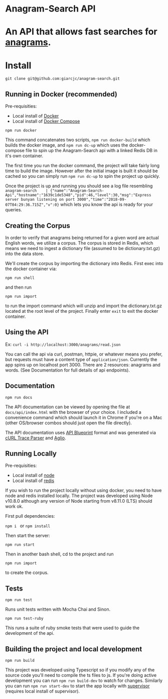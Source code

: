Anagram-Search API
=========

# An API that allows fast searches for [anagrams](https://en.wikipedia.org/wiki/Anagram).

# Install

`git clone git@github.com:giarcjc/anagram-search.git`

## Running in Docker (recommended)

Pre-requisities:
  - Local install of [Docker](https://docs.docker.com/)
  - Local install of [Docker Compose](https://docs.docker.com/compose/install/)

`npm run docker`

This command concatenates two scripts, `npm run docker-build` which builds the docker image, and `npm run dc-up` which uses the docker-compose file to spin up the Anagram-Search api with a linked Redis DB in it's own container.

The first time you run the docker command, the project will take fairly long time to build the image.  However after the initial image is built it should be cached so you can simply run `npm run dc-up` to spin the project up quickly.

Once the project is up and running you should see a log file resembling `anagram-search    | {"name":"Anagram-Search-Api","hostname":"1639c1de5348","pid":46,"level":30,"msg":"Express server bunyan listening on port 3000","time":"2018-09-07T04:29:36.715Z","v":0}` which lets you know the api is ready for your queries.

## Creating the Corpus

In order to verify that anagrams being returned for a given word are actual English words, we utilize a corpus.  The corpus is stored in Redis, which means we need to ingest a dictionary file (assumed to be dictionary.txt.gz) into the data store.

We'll create the corpus by importing the dictionary into Redis.  First exec into the docker container via:

`npm run shell`

and then run

`npm run import`

to run the import command which will unzip and import the dictionary.txt.gz located at the root level of the project.  Finally enter `exit` to exit the docker container.



## Using the API

Ex: `curl -i http://localhost:3000/anagrams/read.json`

You can call the api via curl, postman, httpie, or whatever means you prefer, but requests must have a content type of `application/json`. Currently the app spins up on localhost port 3000.  There are 2 resources: anagrams and words. (See Documentation for full details of api endpoints).


## Documentation

`npm run docs`

The API documentation can be viewed by opening the file at `docs/api/index.html` with the browser of your choice.  I included a convenience command which should launch it in Chrome if you're on a Mac (other OS/browser combos should just open the file directly).

The API documentation uses [API Blueprint](https://apiblueprint.org/) format and was generated via [cURL Trace Parser](https://github.com/apiaryio/curl-trace-parser) and [Aglio](https://github.com/danielgtaylor/aglio).


## Running Locally

Pre-requisities:
 - Local install of [node](https://nodejs.org/en/download/)
 - Local install of [redis](https://redis.io/topics/quickstart)

If you wish to run the project locally without using docker, you need to have node and redis installed locally.  The project was developed using Node v10.8.0 although any version of Node starting from v8.11.0 (LTS) should work ok.

First pull dependencies:

`npm i ` or `npm install`

Then start the server:

`npm run start`

Then in another bash shell, cd to the project and run

`npm run import`

to create the corpus.


## Tests

`npm run test`

Runs unit tests written with Mocha Chai and Sinon.

`npm run test-ruby`

This runs a suite of ruby smoke tests that were used to guide the development of the api.


## Building the project and local development

`npm run build`

This project was developed using Typescript so if you modify any of the source code you'll need to compile the ts files to js.  If you're doing active development you can run `npm run build-dev` to watch for changes.  Similarly you can run `npm run start-dev` to start the app locally with [supervisor](https://github.com/petruisfan/node-supervisor) (requires local install of supervisor).

